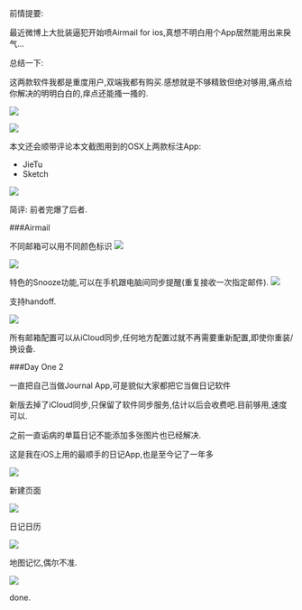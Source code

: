 前情提要: 

最近微博上大批装逼犯开始喷Airmail for ios,真想不明白用个App居然能用出来戾气... 

总结一下: 

这两款软件我都是重度用户,双端我都有购买.感想就是不够精致但绝对够用,痛点给你解决的明明白白的,痒点还能搔一搔的. 

![](http://7xqjx7.com1.z0.glb.clouddn.com/image/Screen%20Shot%202016-02-16%20at%2001.38.38.png)

![](http://7xqjx7.com1.z0.glb.clouddn.com/image/IMG_2994.PNG?imageView2/2/h/600)

本文还会顺带评论本文截图用到的OSX上两款标注App:

- JieTu
- Sketch

![](http://7xqjx7.com1.z0.glb.clouddn.com/image/Screen%20Shot%202016-02-16%20at%2001.48.49.png)

简评: 前者完爆了后者.

###Airmail

不同邮箱可以用不同颜色标识 
![](http://7xqjx7.com1.z0.glb.clouddn.com/image/:Users:Slahser:Desktop:Screen%20Shot%202016-02-16%20at%2000.59.06.png?imageView2/2/h/600)


![](http://7xqjx7.com1.z0.glb.clouddn.com/image/IMG_2992.PNG?imageView2/2/h/600) 

特色的Snooze功能,可以在手机跟电脑间同步提醒(重复接收一次指定邮件).
![](http://7xqjx7.com1.z0.glb.clouddn.com/image/Screen%20Shot%202016-02-16%20at%2000.59.43.png?imageView2/2/h/600) 

支持handoff.  

![](http://7xqjx7.com1.z0.glb.clouddn.com/image/Screen%20Shot%202016-02-16%20at%2000.51.48.png?imageView2/2/h/300)

所有邮箱配置可以从iCloud同步,任何地方配置过就不再需要重新配置,即使你重装/换设备.

###Day One 2 

一直把自己当做Journal App,可是貌似大家都把它当做日记软件 

新版去掉了iCloud同步,只保留了软件同步服务,估计以后会收费吧.目前够用,速度可以.  

之前一直诟病的单篇日记不能添加多张图片也已经解决. 

这是我在iOS上用的最顺手的日记App,也是至今记了一年多

![](http://7xqjx7.com1.z0.glb.clouddn.com/image/ttttttt00002.png?imageView2/2/h/600)

新建页面 

![](http://7xqjx7.com1.z0.glb.clouddn.com/image/Screen%20Shot%202016-02-16%20at%2000.39.59.png?imageView2/2/h/500)

日记日历 

![](http://7xqjx7.com1.z0.glb.clouddn.com/image/IMG_2989.PNG?imageView2/2/h/600)

地图记忆,偶尔不准. 

![](http://7xqjx7.com1.z0.glb.clouddn.com/image/IMG_2990.PNG?imageView2/2/h/600)

done.